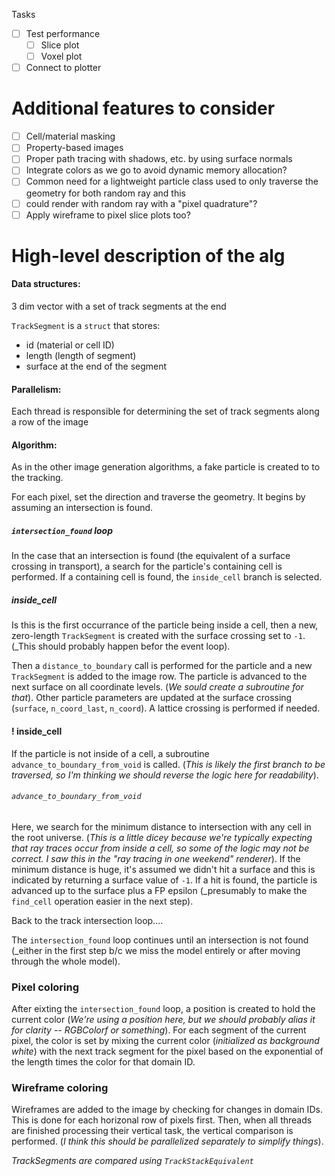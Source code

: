 
Tasks
- [ ] Test performance 
	- [ ] Slice plot
	- [ ] Voxel plot
- [ ] Connect to plotter

# Additional features to consider
- [ ] Cell/material masking
- [ ] Property-based images
- [ ] Proper path tracing with shadows, etc. by using surface normals
- [ ] Integrate colors as we go to avoid dynamic memory allocation?
- [ ] Common need for a lightweight particle class used to only traverse the geometry for both random ray and this
- [ ] could render with random ray with a "pixel quadrature"?
- [ ] Apply wireframe to pixel slice plots too?

# High-level description of the alg

#### Data structures:

3 dim vector with a set of track segments at the end

`TrackSegment` is a `struct` that stores:
  - id (material or cell ID)
  - length (length of segment)
  - surface at the end of the segment

#### Parallelism:

Each thread is responsible for determining the set of track segments along a row of the image

#### Algorithm:

As in the other image generation algorithms, a fake particle is created to to the tracking.

For each pixel, set the direction and traverse the geometry. It begins by assuming an intersection is found.

##### `intersection_found` loop

In the case that an intersection is found (the equivalent of a surface crossing in transport), a search for the particle's containing cell is performed. If a containing cell is found, the `inside_cell` branch is selected.

##### inside_cell

Is this is the first occurrance of the particle being inside a cell, then a new, zero-length `TrackSegment` is created with the surface crossing set to `-1`. (_This should probably happen befor the event loop).

Then a `distance_to_boundary` call is performed for the particle and a new `TrackSegment` is added to the image row. The particle is advanced to the next surface on all coordinate levels. (_We sould create a subroutine for that_). Other particle parameters are updated at the surface crossing (`surface`, `n_coord_last`, `n_coord`). A lattice crossing is performed if needed.

#### ! inside_cell

If the particle is not inside of a cell, a subroutine `advance_to_boundary_from_void` is called. (_This is likely the first branch to be traversed, so I'm thinking we should reverse the logic here for readability_).

###### `advance_to_boundary_from_void`

Here, we search for the minimum distance to intersection with any cell in the root universe. (_This is a little dicey because we're typically expecting that ray traces occur from inside a cell, so some of the logic may not be correct. I saw this in the "ray tracing in one weekend" renderer_). If the minimum distance is huge, it's assumed we didn't hit a surface and this is indicated by returning a surface value of `-1`. If a hit is found, the particle is advanced up to the surface plus a FP epsilon (_presumably to make the `find_cell` operation easier in the next step).

Back to the track intersection loop....

The `intersection_found` loop continues until an intersection is not found (_either in the first step b/c we miss the model entirely or after moving through the whole model).

### Pixel coloring

After eixting the `intersection_found` loop, a position is created to hold the current color (_We're using a position here, but we should probably alias it for clarity -- RGBColorf or something_). For each segment of the current pixel, the color is set by mixing the current color (_initialized as background white_) with the next track segment for the pixel based on the exponential of the length times the color for that domain ID.


### Wireframe coloring

Wireframes are added to the image by checking for changes in domain IDs. This is done for each horizonal row of pixels first. Then, when all threads are finished processing their vertical task, the vertical comparison is performed. (_I think this should be parallelized separately to simplify things_).

_TrackSegments are compared using `TrackStackEquivalent`_








